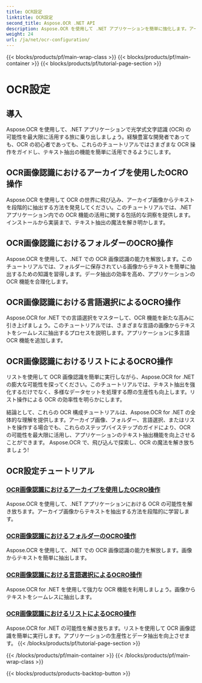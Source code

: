```yaml
---
title: OCR設定
linktitle: OCR設定
second_title: Aspose.OCR .NET API
description: Aspose.OCR を使用して .NET アプリケーションを簡単に強化します。アーカイブ、フォルダー、言語選択、リスト操作などの OCR 構成チュートリアルをご覧ください。
weight: 24
url: /ja/net/ocr-configuration/
---
```


{{< blocks/products/pf/main-wrap-class >}}
{{< blocks/products/pf/main-container >}}
{{< blocks/products/pf/tutorial-page-section >}}

# OCR設定

## 導入

Aspose.OCR を使用して、.NET アプリケーションで光学式文字認識 (OCR) の可能性を最大限に活用する旅に乗り出しましょう。経験豊富な開発者であっても、OCR の初心者であっても、これらのチュートリアルではさまざまな OCR 操作をガイドし、テキスト抽出の機能を簡単に活用できるようにします。

## OCR画像認識におけるアーカイブを使用したOCRO操作
Aspose.OCR を使用して OCR の世界に飛び込み、アーカイブ画像からテキストを段階的に抽出する方法を発見してください。このチュートリアルでは、.NET アプリケーション内での OCR 機能の活用に関する包括的な洞察を提供します。インストールから実装まで、テキスト抽出の魔法を解き明かします。

## OCR画像認識におけるフォルダーのOCRO操作
Aspose.OCR を使用して、.NET での OCR 画像認識の能力を解放します。このチュートリアルでは、フォルダーに保存されている画像からテキストを簡単に抽出するための知識を習得します。データ抽出の効率を高め、アプリケーションの OCR 機能を合理化します。

## OCR画像認識における言語選択によるOCRO操作
Aspose.OCR for .NET での言語選択をマスターして、OCR 機能を新たな高みに引き上げましょう。このチュートリアルでは、さまざまな言語の画像からテキストをシームレスに抽出するプロセスを説明します。アプリケーションに多言語 OCR 機能を追加します。

## OCR画像認識におけるリストによるOCRO操作
リストを使用して OCR 画像認識を簡単に実行しながら、Aspose.OCR for .NET の膨大な可能性を探ってください。このチュートリアルでは、テキスト抽出を強化するだけでなく、多様なデータセットを処理する際の生産性も向上します。リスト操作による OCR の効率性を明らかにします。

結論として、これらの OCR 構成チュートリアルは、Aspose.OCR for .NET の全体的な理解を提供します。アーカイブ画像、フォルダー、言語選択、またはリストを操作する場合でも、これらのステップバイステップのガイドにより、OCR の可能性を最大限に活用し、アプリケーションのテキスト抽出機能を向上させることができます。 Aspose.OCR で、飛び込んで探索し、OCR の魔法を解き放ちましょう!
## OCR設定チュートリアル
### [OCR画像認識におけるアーカイブを使用したOCRO操作](./ocr-operation-with-archive/)
Aspose.OCR を使用して、.NET アプリケーションにおける OCR の可能性を解き放ちます。アーカイブ画像からテキストを抽出する方法を段階的に学習します。
### [OCR画像認識におけるフォルダーのOCRO操作](./ocr-operation-with-folder/)
Aspose.OCR を使用して、.NET での OCR 画像認識の能力を解放します。画像からテキストを簡単に抽出します。
### [OCR画像認識における言語選択によるOCRO操作](./ocr-operation-with-language-selection/)
Aspose.OCR for .NET を使用して強力な OCR 機能を利用しましょう。画像からテキストをシームレスに抽出します。
### [OCR画像認識におけるリストによるOCRO操作](./ocr-operation-with-list/)
Aspose.OCR for .NET の可能性を解き放ちます。リストを使用して OCR 画像認識を簡単に実行します。アプリケーションの生産性とデータ抽出を向上させます。
{{< /blocks/products/pf/tutorial-page-section >}}

{{< /blocks/products/pf/main-container >}}
{{< /blocks/products/pf/main-wrap-class >}}

{{< blocks/products/products-backtop-button >}}
